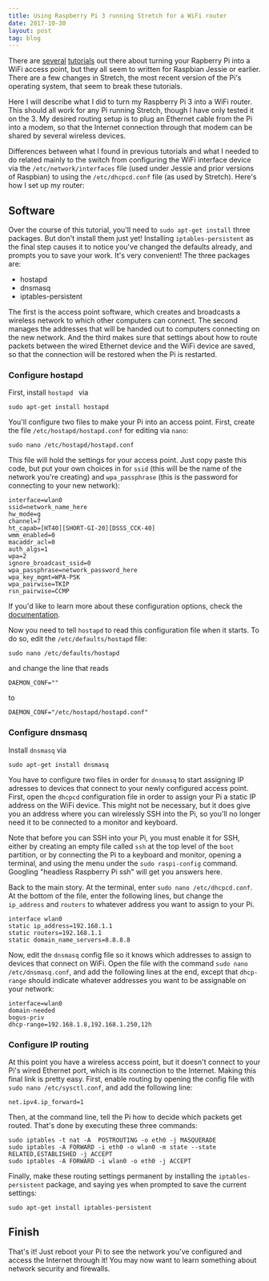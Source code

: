 ```yaml
---
title: Using Raspberry Pi 3 running Stretch for a WiFi router
date: 2017-10-30
layout: post
tag: blog
---
```


There are [several](https://www.raspberrypi.org/documentation/configuration/wireless/access-point.md) [tutorials](https://learn.adafruit.com/setting-up-a-raspberry-pi-as-a-wifi-access-point/overview) out there about turning your Rapberry Pi into a WiFi access point, but they all seem to written for Raspbian Jessie or earlier. There are a few changes in Stretch, the most recent version of the Pi's operating system, that seem to break these tutorials.

Here I will describe what I did to turn my Raspberry Pi 3 into a WiFi router. This should all work for any Pi running Stretch, though I have only tested it on the 3. My desired routing setup is to plug an Ethernet cable from the Pi into a modem, so that the Internet connection through that modem can be shared by several wireless devices.

Differences between what I found in previous tutorials and what I needed to do related mainly to the switch from configuring the WiFi interface device via the `/etc/network/interfaces` file (used under Jessie and prior versions of Raspbian) to using the `/etc/dhcpcd.conf` file (as used by Stretch). Here's how I set up my router:

## Software

Over the course of this tutorial, you'll need to `sudo apt-get install` three packages. But don't install them just yet! Installing `iptables-persistent` as the final step causes it to notice you've changed the defaults already, and prompts you to save your work. It's very convenient! The three packages are:

- hostapd
- dnsmasq
- iptables-persistent

The first is the access point software, which creates and broadcasts a wireless network to which other computers can connect. The second manages the addresses that will be handed out to computers connecting on the new network. And the third makes sure that settings about how to route packets between the wired Ethernet device and the WiFi device are saved, so that the connection will be restored when the Pi is restarted.

### Configure hostapd

First, install `hostapd	` via

`sudo apt-get install hostapd`

You'll configure two files to make your Pi into an access point. First, create the file `/etc/hostapd/hostapd.conf` for editing via `nano`:

`sudo nano /etc/hostapd/hostapd.conf`

This file will hold the settings for your access point. Just copy paste this code, but put your own choices in for `ssid` (this will be the name of the network you're creating) and `wpa_passphrase` (this is the password for connecting to your new network):

```
interface=wlan0
ssid=network_name_here
hw_mode=g
channel=7
ht_capab=[HT40][SHORT-GI-20][DSSS_CCK-40]
wmm_enabled=0
macaddr_acl=0
auth_algs=1
wpa=2
ignore_broadcast_ssid=0
wpa_passphrase=network_password_here
wpa_key_mgmt=WPA-PSK
wpa_pairwise=TKIP
rsn_pairwise=CCMP
```

If you'd like to learn more about these configuration options, check the [documentation](https://wireless.wiki.kernel.org/en/users/documentation/hostapd).

Now you need to tell `hostapd` to read this configuration file when it starts. To do so, edit the `/etc/defaults/hostapd` file:

`sudo nano /etc/defaults/hostapd`

and change the line that reads


`DAEMON_CONF=""`

to

`DAEMON_CONF="/etc/hostapd/hostapd.conf"`


### Configure dnsmasq

Install `dnsmasq` via

`sudo apt-get install dnsmasq`

You have to configure two files in order for `dnsmasq` to start assigning IP adresses to devices that connect to your newly configured access point. First, open the `dhcpcd` configuration file in order to assign your Pi a static IP address on the WiFi device. This might not be necessary, but it does give you an address where you can wirelessly SSH into the Pi, so you'll no longer need it to be connected to a monitor and keyboard.

Note that before you can SSH into your Pi, you must enable it for SSH, either by creating an empty file called `ssh` at the top level of the `boot` partition, or by connecting the Pi to a keyboard and monitor, opening a terminal, and using the menu under the `sudo raspi-config` command. Googling "headless Raspberry Pi ssh" will get you answers here.

Back to the main story. At the terminal, enter `sudo nano /etc/dhcpcd.conf`. At the bottom of the file, enter the following lines, but change the `ip_address` and `routers` to whatever address you want to assign to your Pi. 

```
interface wlan0
static ip_address=192.168.1.1
static routers=192.168.1.1
static domain_name_servers=8.8.8.8
```

Now, edit the `dnsmasq` config file so it knows which addresses to assign to devices that connect on WiFi. Open the file with the command `sudo nano /etc/dnsmasq.conf`, and add the following lines at the end, except that `dhcp-range` should indicate whatever addresses you want to be assignable on your network:

```
interface=wlan0
domain-needed
bogus-priv
dhcp-range=192.168.1.8,192.168.1.250,12h
```

### Configure IP routing

At this point you have a wireless access point, but it doesn't connect to your Pi's wired Ethernet port, which is its connection to the Internet. Making this final link is pretty easy. First, enable routing by opening the config file with `sudo nano /etc/sysctl.conf`, and add the following line:

`net.ipv4.ip_forward=1`

Then, at the command line, tell the Pi how to decide which packets get routed. That's done by executing these three commands:

```
sudo iptables -t nat -A  POSTROUTING -o eth0 -j MASQUERADE
sudo iptables -A FORWARD -i eth0 -o wlan0 -m state --state RELATED,ESTABLISHED -j ACCEPT
sudo iptables -A FORWARD -i wlan0 -o eth0 -j ACCEPT
```

Finally, make these routing settings permanent by installing the `iptables-persistent` package, and saying yes when prompted to save the current settings:

`sudo apt-get install iptables-persistent`

## Finish

That's it! Just reboot your Pi to see the network you've configured and access the Internet through it! You may now want to learn something about network security and firewalls. 

